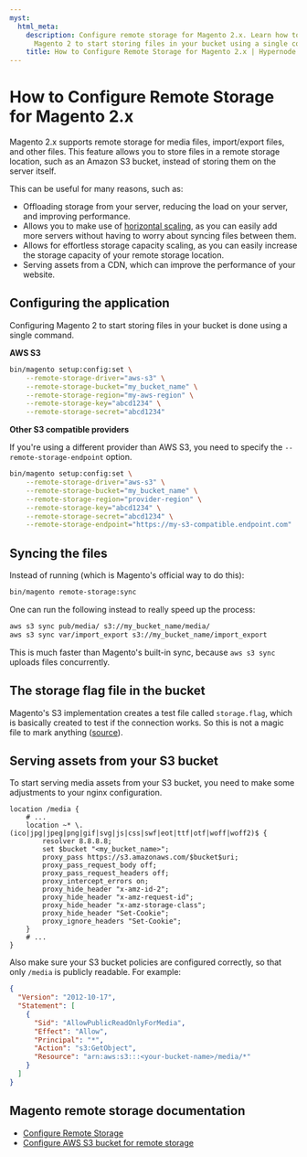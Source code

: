 ```yaml
---
myst:
  html_meta:
    description: Configure remote storage for Magento 2.x. Learn how to configure
      Magento 2 to start storing files in your bucket using a single command.
    title: How to Configure Remote Storage for Magento 2.x | Hypernode
---
```


# How to Configure Remote Storage for Magento 2.x

Magento 2.x supports remote storage for media files, import/export files, and other files.
This feature allows you to store files in a remote storage location, such as an Amazon S3 bucket, instead of storing them on the server itself.

This can be useful for many reasons, such as:

- Offloading storage from your server, reducing the load on your server, and improving performance.
- Allows you to make use of [horizontal scaling](../../hypernode-platform/autoscaling/how-does-horizontal-autoscaling-work), as you can easily add more servers without having to worry about syncing files between them.
- Allows for effortless storage capacity scaling, as you can easily increase the storage capacity of your remote storage location.
- Serving assets from a CDN, which can improve the performance of your website.

## Configuring the application

Configuring Magento 2 to start storing files in your bucket is done using a single command.

**AWS S3**

```bash
bin/magento setup:config:set \
    --remote-storage-driver="aws-s3" \
    --remote-storage-bucket="my_bucket_name" \
    --remote-storage-region="my-aws-region" \
    --remote-storage-key="abcd1234" \
    --remote-storage-secret="abcd1234"
```

**Other S3 compatible providers**

If you're using a different provider than AWS S3, you need to specify the `--remote-storage-endpoint` option.

```bash
bin/magento setup:config:set \
    --remote-storage-driver="aws-s3" \
    --remote-storage-bucket="my_bucket_name" \
    --remote-storage-region="provider-region" \
    --remote-storage-key="abcd1234" \
    --remote-storage-secret="abcd1234" \
    --remote-storage-endpoint="https://my-s3-compatible.endpoint.com"
```

## Syncing the files

Instead of running (which is Magento's official way to do this):

```bash
bin/magento remote-storage:sync
```

One can run the following instead to really speed up the process:

```bash
aws s3 sync pub/media/ s3://my_bucket_name/media/
aws s3 sync var/import_export s3://my_bucket_name/import_export
```

This is much faster than Magento's built-in sync, because `aws s3 sync` uploads files concurrently.

## The storage flag file in the bucket

Magento's S3 implementation creates a test file called `storage.flag`, which is basically created to test if the connection works. So this is not a magic file to mark anything ([source](https://github.com/magento/magento2/blob/6f4805f82bb7511f72935daa493d48ebda3d9039/app/code/Magento/AwsS3/Driver/AwsS3.php#L104)).

## Serving assets from your S3 bucket

To start serving media assets from your S3 bucket, you need to make some adjustments to your nginx configuration.

```nginx
location /media {
    # ...
    location ~* \.(ico|jpg|jpeg|png|gif|svg|js|css|swf|eot|ttf|otf|woff|woff2)$ {
        resolver 8.8.8.8;
        set $bucket "<my_bucket_name>";
        proxy_pass https://s3.amazonaws.com/$bucket$uri;
        proxy_pass_request_body off;
        proxy_pass_request_headers off;
        proxy_intercept_errors on;
        proxy_hide_header "x-amz-id-2";
        proxy_hide_header "x-amz-request-id";
        proxy_hide_header "x-amz-storage-class";
        proxy_hide_header "Set-Cookie";
        proxy_ignore_headers "Set-Cookie";
    }
    # ...
}
```

Also make sure your S3 bucket policies are configured correctly, so that only `/media` is publicly readable. For example:

```json
{
  "Version": "2012-10-17",
  "Statement": [
    {
      "Sid": "AllowPublicReadOnlyForMedia",
      "Effect": "Allow",
      "Principal": "*",
      "Action": "s3:GetObject",
      "Resource": "arn:aws:s3:::<your-bucket-name>/media/*"
    }
  ]
}
```

## Magento remote storage documentation

- [Configure Remote Storage](https://experienceleague.adobe.com/en/docs/commerce-operations/configuration-guide/storage/remote-storage/remote-storage)
- [Configure AWS S3 bucket for remote storage](https://experienceleague.adobe.com/en/docs/commerce-operations/configuration-guide/storage/remote-storage/remote-storage-aws-s3)
